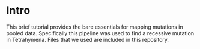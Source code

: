 # Intro

This brief tutorial provides the bare essentials for mapping mutations in pooled data. 
Specifically this pipeline was used to find a recessive mutation in Tetrahymena.  Files 
that we used are included in this repository.
